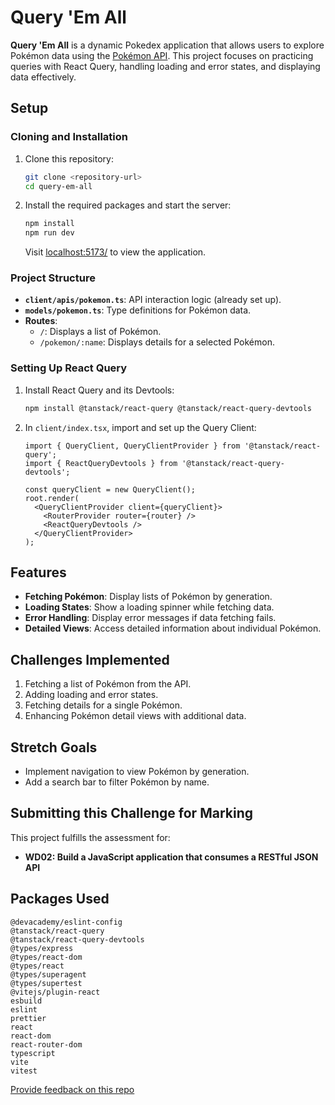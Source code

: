 # Query 'Em All

**Query 'Em All** is a dynamic Pokedex application that allows users to explore Pokémon data using the [Pokémon API](https://pokeapi.co). This project focuses on practicing queries with React Query, handling loading and error states, and displaying data effectively.

## Setup

### Cloning and Installation

1. Clone this repository:
   ```sh
   git clone <repository-url>
   cd query-em-all
   ```
2. Install the required packages and start the server:
   ```sh
   npm install
   npm run dev
   ```
   Visit [localhost:5173/](http://localhost:5173/) to view the application.

### Project Structure

- **`client/apis/pokemon.ts`**: API interaction logic (already set up).
- **`models/pokemon.ts`**: Type definitions for Pokémon data.
- **Routes**:
  - `/`: Displays a list of Pokémon.
  - `/pokemon/:name`: Displays details for a selected Pokémon.

### Setting Up React Query

1. Install React Query and its Devtools:
   ```sh
   npm install @tanstack/react-query @tanstack/react-query-devtools
   ```
2. In `client/index.tsx`, import and set up the Query Client:
   ```tsx
   import { QueryClient, QueryClientProvider } from '@tanstack/react-query';
   import { ReactQueryDevtools } from '@tanstack/react-query-devtools';

   const queryClient = new QueryClient();
   root.render(
     <QueryClientProvider client={queryClient}>
       <RouterProvider router={router} />
       <ReactQueryDevtools />
     </QueryClientProvider>
   );
   ```

## Features

- **Fetching Pokémon**: Display lists of Pokémon by generation.
- **Loading States**: Show a loading spinner while fetching data.
- **Error Handling**: Display error messages if data fetching fails.
- **Detailed Views**: Access detailed information about individual Pokémon.

## Challenges Implemented

1. Fetching a list of Pokémon from the API.
2. Adding loading and error states.
3. Fetching details for a single Pokémon.
4. Enhancing Pokémon detail views with additional data.

## Stretch Goals

- Implement navigation to view Pokémon by generation.
- Add a search bar to filter Pokémon by name.

## Submitting this Challenge for Marking

This project fulfills the assessment for:
- **WD02: Build a JavaScript application that consumes a RESTful JSON API**

## Packages Used

```plaintext
@devacademy/eslint-config
@tanstack/react-query
@tanstack/react-query-devtools
@types/express
@types/react-dom
@types/react
@types/superagent
@types/supertest
@vitejs/plugin-react
esbuild
eslint
prettier
react
react-dom
react-router-dom
typescript
vite
vitest
```

[Provide feedback on this repo](https://docs.google.com/forms/d/e/1FAIpQLSfw4FGdWkLwMLlUaNQ8FtP2CTJdGDUv6Xoxrh19zIrJSkvT4Q/viewform?usp=pp_url&entry.1958421517=query-em-all)
